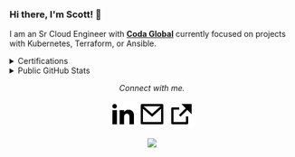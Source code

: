 ### Hi there, I'm Scott! 👋

I am an Sr Cloud Engineer with **[Coda Global](https://coda.global/)** currently focused on projects with Kubernetes, Terraform, or Ansible.

<details>
  <summary>Certifications</summary>
  <a href="https://www.youracclaim.com/badges/922356d4-fb6b-42dc-b475-dad0c0532dd3/public_url" alt="CKA"><img src="https://raw.githubusercontent.com/audioboxer217/audioboxer217/master/certs/cka.png" width="100" height="100"></a>
  <a href="https://www.youracclaim.com/badges/9df4e58d-b065-4b0f-8702-155310058caa/public_url" alt="CKAD"><img src="https://raw.githubusercontent.com/audioboxer217/audioboxer217/master/certs/ckad.png" width="100" height="100"></a>
  <a href="https://www.youracclaim.com/badges/55293484-eda3-4c5c-87f7-c4d86e455b69/public_url" alt="CKA"><img src="https://raw.githubusercontent.com/audioboxer217/audioboxer217/master/certs/tf.png" width="100" height="100"></a>
  <a href="https://www.youracclaim.com/badges/d5c957f8-b9ec-4714-b9a6-ff32938eee87/public_url" alt="CKA"><img src="https://raw.githubusercontent.com/audioboxer217/audioboxer217/master/certs/aws_saa.png" width="100" height="100"></a>
  <a href="https://www.youracclaim.com/badges/efcef512-45ba-4d79-8f2f-136b97201c9a/public_url" alt="CKA"><img src="https://raw.githubusercontent.com/audioboxer217/audioboxer217/master/certs/aws_da.png" width="100" height="100"></a>
  <a href="https://www.youracclaim.com/badges/4b05d6c0-2bc5-44e8-a865-2b1a44efc1f7/public_url" alt="CKA"><img src="https://raw.githubusercontent.com/audioboxer217/audioboxer217/master/certs/aws_cp.png" width="100" height="100"></a>
</details>

<details>
  <summary>Public GitHub Stats</summary>
  
![Scott's github stats](https://github-readme-stats.vercel.app/api?username=audioboxer217&show_icons=true)
</details>

<p align="center">
  <i>Connect with me.</i>
  
  <p align="center">
    <a href="https://www.linkedin.com/in/scotteppler/" alt="Linkedin"><img src="https://raw.githubusercontent.com/audioboxer217/audioboxer217/140586eea371d31fc4ce635ed3ede770916b1226/img/linkedin.svg"></a>
    <a href="mailto:kscotteppler@gmail.com" alt="Mail"><img src="https://raw.githubusercontent.com/audioboxer217/audioboxer217/140586eea371d31fc4ce635ed3ede770916b1226/img/mail.svg"></a>
    <a href="https://kseppler.com" alt="Website"><img src="https://raw.githubusercontent.com/audioboxer217/audioboxer217/140586eea371d31fc4ce635ed3ede770916b1226/img/website.svg"></a>
  </p>
  
  <p align="center">
  <img align="center" src="https://visitor-badge.glitch.me/badge?page_id=audioboxer217.visitor-badge">
  </p>
</p>
